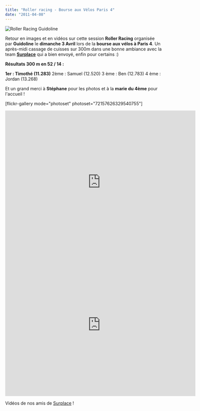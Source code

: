 ```yaml
---
title: "Roller racing - Bourse aux Vélos Paris 4"
date: "2011-04-08"
---
```


![](http://www.guidoline.com/wp-content/uploads/2011/04/IMG_6170-1024x682.jpg "Roller Racing Guidoline")

Retour en images et en vidéos sur cette session **Roller Racing** organisée par **Guidoline** le **dimanche 3 Avril** lors de la **bourse aux vélos à Paris 4**. Un après-midi cassage de cuisses sur 300m dans une bonne ambiance avec la team [**Surplace**](http://www.surplace.fr/) qui a bien envoyé, enfin pour certains :)

**Résultats 300 m en 52 / 14 :**

**1er : Timothé (11.283)** 2ème : Samuel (12.520) 3 ème : Ben (12.783) 4 ème : Jordan (13.268)

Et un grand merci à **Stéphane** pour les photos et à la **marie du 4ème** pour l'accueil !

\[flickr-gallery mode="photoset" photoset="72157626329540755"\]

<iframe src="http://player.vimeo.com/video/21965369?title=0&amp;byline=0&amp;portrait=0" width="610" height="458" frameborder="0"></iframe>

<iframe src="http://player.vimeo.com/video/21964649?title=0&amp;byline=0&amp;portrait=0" width="610" height="458" frameborder="0"></iframe>

Vidéos de nos amis de [Surplace](http://www.surplace.fr/) !
